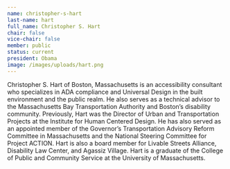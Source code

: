 ```yaml
---
name: christopher-s-hart
last-name: hart
full_name: Christopher S. Hart
chair: false
vice-chair: false
member: public
status: current
president: Obama
image: /images/uploads/hart.png
---
```


  Christopher S. Hart of Boston, Massachusetts is an accessibility consultant
  who specializes in ADA compliance and Universal Design in the built
  environment and the public realm.  He also serves as a technical advisor to
  the Massachusetts Bay Transportation Authority and Boston’s disability
  community.  Previously, Hart was the Director of Urban and Transportation
  Projects at the Institute for Human Centered Design.  He has also served as an
  appointed member of the Governor’s Transportation Advisory Reform Committee in
  Massachusetts and the National Steering Committee for Project ACTION.  Hart is
  also a board member for Livable Streets Alliance, Disability Law Center, and
  Agassiz Village.  Hart is a graduate of the College of Public and Community
  Service at the University of Massachusetts.


